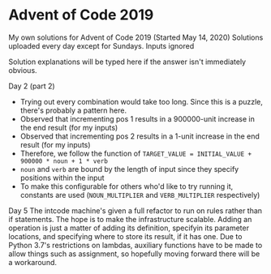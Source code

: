 # Advent of Code 2019
My own solutions for Advent of Code 2019 (Started May 14, 2020)
Solutions uploaded every day except for Sundays.
Inputs ignored

Solution explanations will be typed here if the answer isn't immediately obvious.

Day 2 (part 2)
- Trying out every combination would take too long. Since this is a puzzle, there's probably a pattern here.
- Observed that incrementing pos 1 results in a 900000-unit increase in the end result (for my inputs)
- Observed that incrementing pos 2 results in a 1-unit increase in the end result (for my inputs)
- Therefore, we follow the function of `TARGET_VALUE = INITIAL_VALUE + 900000 * noun + 1 * verb`
- `noun` and `verb` are bound by the length of input since they specify positions within the input
- To make this configurable for others who'd like to try running it, constants are used (`NOUN_MULTIPLIER` and `VERB_MULTIPLIER` respectively)

Day 5
The intcode machine's given a full refactor to run on rules rather than if statements. The hope is to make the infrastructure scalable. Adding an operation is just a matter of adding its definition, specifyin its parameter locations, and specifying where to store its result, if it has one. Due to Python 3.7's restrictions on lambdas, auxiliary functions have to be made to allow things such as assignment, so hopefully moving forward there will be a workaround.

